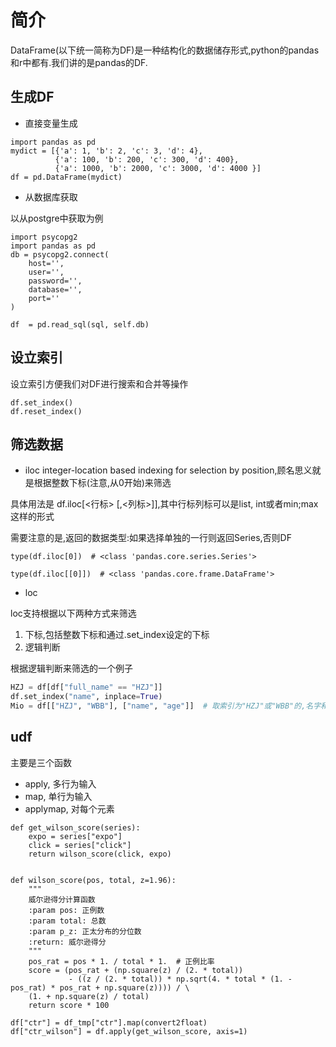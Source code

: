 # 简介
DataFrame(以下统一简称为DF)是一种结构化的数据储存形式,python的pandas和r中都有.我们讲的是pandas的DF.

## 生成DF

- 直接变量生成
```python3
import pandas as pd
mydict = [{'a': 1, 'b': 2, 'c': 3, 'd': 4},
          {'a': 100, 'b': 200, 'c': 300, 'd': 400},
          {'a': 1000, 'b': 2000, 'c': 3000, 'd': 4000 }]
df = pd.DataFrame(mydict)
```

- 从数据库获取

以从postgre中获取为例
```python3
import psycopg2
import pandas as pd
db = psycopg2.connect(
    host='',
    user='',
    password='',
    database='',
    port=''
)

df  = pd.read_sql(sql, self.db)
```

## 设立索引
设立索引方便我们对DF进行搜索和合并等操作

```python3
df.set_index()
df.reset_index()
```



## 筛选数据

- iloc
integer-location based indexing for selection by position,顾名思义就是根据整数下标(注意,从0开始)来筛选

具体用法是 df.iloc[<行标> [,<列标>]],其中行标列标可以是list, int或者min;max这样的形式

需要注意的是,返回的数据类型:如果选择单独的一行则返回Series,否则DF
```python3
type(df.iloc[0])  # <class 'pandas.core.series.Series'>

type(df.iloc[[0]])  # <class 'pandas.core.frame.DataFrame'>
```

- loc

loc支持根据以下两种方式来筛选
1. 下标,包括整数下标和通过.set_index设定的下标
2. 逻辑判断


根据逻辑判断来筛选的一个例子
```python
HZJ = df[df["full_name" == "HZJ"]]
df.set_index("name", inplace=True)
Mio = df[["HZJ", "WBB"], ["name", "age"]]  # 取索引为"HZJ"或"WBB"的,名字和年纪的列
```

## udf

主要是三个函数
- apply, 多行为输入
- map, 单行为输入
- applymap, 对每个元素

```
def get_wilson_score(series):
    expo = series["expo"]
    click = series["click"]
    return wilson_score(click, expo)
    

def wilson_score(pos, total, z=1.96):
    """
    威尔逊得分计算函数
    :param pos: 正例数
    :param total: 总数
    :param p_z: 正太分布的分位数
    :return: 威尔逊得分
    """
    pos_rat = pos * 1. / total * 1.  # 正例比率
    score = (pos_rat + (np.square(z) / (2. * total))
             - ((z / (2. * total)) * np.sqrt(4. * total * (1. - pos_rat) * pos_rat + np.square(z)))) / \
    (1. + np.square(z) / total)
    return score * 100

df["ctr"] = df_tmp["ctr"].map(convert2float)
df["ctr_wilson"] = df.apply(get_wilson_score, axis=1)
```
